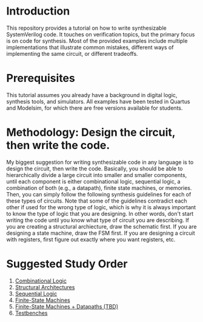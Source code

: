 # Introduction

This repository provides a tutorial on how to write synthesizable SystemVerilog code. It touches on verification topics, but the primary focus is on code for synthesis. Most of the provided examples include multiple implementations that illustrate common mistakes, different ways of implementing the same circuit, or different tradeoffs.

# Prerequisites

This tutorial assumes you already have a background in digital logic, synthesis tools, and simulators. All examples have been tested in Quartus and Modelsim, for which there are free versions available for students.

# Methodology: Design the circuit, then write the code.

My biggest suggestion for writing synthesizable code in any language is to design the circuit, then write the code. Basically, you should be able to hierarchically divide a large circuit into smaller and smaller components, until each component is either combinational logic, sequential logic, a combination of both (e.g., a datapath), finite state machines, or memories. Then, you can simply follow the following synthesis guidelines for each of these types of circuits. Note that some of the guidelines contradict each other if used for the wrong type of logic, which is why it is always important to know the type of logic that you are designing. In other words, don't start writing the code until you know what type of circuit you are describing. If you are creating a structural archiecture, draw the schematic first. If you are designing a state machine, draw the FSM first. If you are designing a circuit with registers, first figure out exactly where you want registers, etc.

# Suggested Study Order

1. [Combinational Logic](https://github.com/ARC-Lab-UF/sv-tutorial/tree/main/combinational)
1. [Structural Architectures](https://github.com/ARC-Lab-UF/sv-tutorial/tree/main/structural)
1. [Sequential Logic](https://github.com/ARC-Lab-UF/sv-tutorial/tree/main/sequential)
1. [Finite-State Machines](https://github.com/ARC-Lab-UF/sv-tutorial/tree/main/fsm)
1. [Finite-State Machines + Datapaths (TBD)]()
1. [Testbenches](https://github.com/ARC-Lab-UF/sv-tutorial/tree/main/testbenches)
